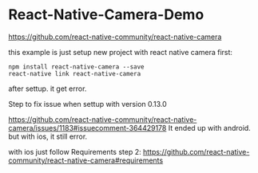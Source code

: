 # React-Native-Camera-Demo
https://github.com/react-native-community/react-native-camera

this example is just setup new project with react native camera
first: 

    npm install react-native-camera --save
    react-native link react-native-camera
after settup. it get error.

Step to fix issue when settup with version 0.13.0

https://github.com/react-native-community/react-native-camera/issues/1183#issuecomment-364429178
It ended up with android. but with ios, it still error.

with ios just follow Requirements step 2:
https://github.com/react-native-community/react-native-camera#requirements
